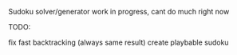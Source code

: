 Sudoku solver/generator work in progress, cant do much right now


TODO:

fix fast backtracking (always same result)
create playbable sudoku
